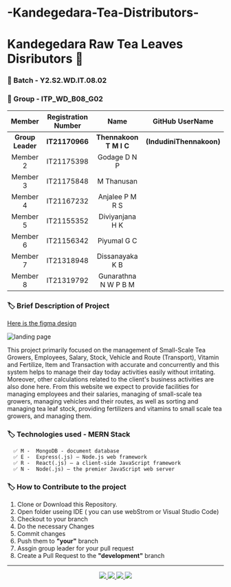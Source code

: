 # -Kandegedara-Tea-Distributors-

# **Kandegedara Raw Tea Leaves Disributors** 🍃
### 🔖 Batch - Y2.S2.WD.IT.08.02
### 🔖 Group - ITP_WD_B08_G02

|Member | Registration Number| Name | GitHub UserName |
| :---: | :---: | :---: | :---: |
|**Group Leader**| **IT21170966** | **Thennakoon T M I C** | **(IndudiniThennakoon)**| 
|Member 2|  IT21175398 |  Godage D N P| | 
|Member 3|  IT21175848 |  M Thanusan| | 
|Member 4|  IT21167232 | Anjalee P M R S| | 
|Member 5|  IT21155352 |  Diviyanjana H K| | 
|Member 6|  IT21156342 |  Piyumal G C||
|Member 7|  IT21318948 |  Dissanayaka K B ||
|Member 8| IT21319792 |  Gunarathna N W P B M| | 

### 🏷️ Brief Description of Project 
[Here is the figma design](https://www.figma.com/file/Wqvk5ie5L1shzj0jx9SmbY/Kandegedara-Tea-Distributors?node-id=0-1&t=5CxxSm9kJSbdu51i-0)

![landing page](https://user-images.githubusercontent.com/99181964/224741985-372aa845-7d19-408d-bcae-ab4a2444694d.png)


This project primarily focused on the management of Small-Scale Tea Growers, Employees, Salary, Stock, Vehicle and Route (Transport), Vitamin and Fertilize, Item and Transaction with accurate and concurrently and this system helps to manage their day today activities easily without irritating. Moreover, other calculations related to the client's business activities are also done here. From this website we expect to provide facilities for managing employees and their salaries, managing of small-scale tea growers, managing vehicles and their routes, as well as sorting and managing tea leaf stock, providing fertilizers and vitamins to small scale tea growers, and managing them.

### 🏷️ Technologies used - MERN Stack
      ✅ M -  MongoDB - document database
      ✅ E -  Express(.js) — Node.js web framework
      ✅ R -  React(.js) — a client-side JavaScript framework    
      ✅ N -  Node(.js) — the premier JavaScript web server


### 🏷️ How to Contribute to the project
01.  Clone or Download this Repository.
02.  Open folder useing IDE ( you can use webStrom or Visual Studio Code)
03.  Checkout to your branch 
04.  Do the necessary Changes
05.  Commit changes 
06.  Push them to **"your"** branch
07.  Assgin group leader for your pull request
08.  Create a Pull Request to the **"development"** branch

______________
<p align ="center">
<a href = "https://www.mongodb.com/"><img src="https://img.icons8.com/external-tal-revivo-color-tal-revivo/48/null/external-mongodb-a-cross-platform-document-oriented-database-program-logo-color-tal-revivo.png"/>
<a href = "https://expressjs.com/"><img src="https://img.icons8.com/office/48/null/express-js.png"/>
<a href = "https://reactjs.org/"><img src="https://img.icons8.com/office/48/null/react.png"/>
<a herf = "https://nodejs.org/en/"> <img src="https://img.icons8.com/fluency/48/null/node-js.png"/>
</p>
